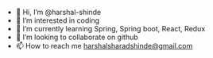 - 👋 Hi, I’m @harshal-shinde
- 👀 I’m interested in coding
- 🌱 I’m currently learning Spring, Spring boot, React, Redux
- 💞️ I’m looking to collaborate on github
- 📫 How to reach me  harshalsharadshinde@gmail.com

<!---
harshal-shinde/harshal-shinde is a ✨ special ✨ repository because its `README.md` (this file) appears on your GitHub profile.
You can click the Preview link to take a look at your changes.
--->
